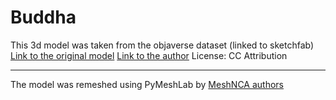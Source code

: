 # Buddha



This 3d model was taken from the objaverse dataset (linked to sketchfab)
[Link to the original model](https://sketchfab.com/3d-models/buddha-gartenfigur-893bab3514bc4a84a580fa9d5dde9e26)
[Link to the author](https://sketchfab.com/kavg)
License: CC Attribution


___

The model was remeshed using PyMeshLab by [MeshNCA authors](https://meshnca.github.io/)